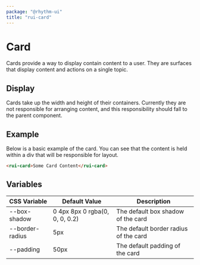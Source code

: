 ```yaml
---
package: "@rhythm-ui"
title: "rui-card"
---
```


# Card
Cards provide a way to display contain content to a user. They are surfaces that display content and actions on a single topic.

## Display
Cards take up the width and height of their containers. Currently
they are not responsible for arranging content, and this responsibility should fall to the parent component. 

## Example
Below is a basic example of the card. You can see that the content is held within a div that will be responsible for layout.
 
```html preview
<rui-card>Some Card Content</rui-card>
```

## Variables
| CSS Variable | Default Value | Description |
| --- | --- | --- |
|--box-shadow |  0 4px 8px 0 rgba(0, 0, 0, 0.2) | The default box shadow of the card |
| --border-radius | 5px | The default border radius of the card |
| --padding | 50px | The default padding of the card
